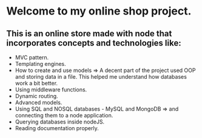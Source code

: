 # Welcome to my online shop project.

## This is an online store made with node that incorporates concepts and technologies like:

- MVC pattern.
- Templating engines.
- How to create and use models => A decent part of the project used OOP and storing data in a file. This helped me understand how databases work a bit better.
- Using middleware functions.
- Dynamic routing.
- Advanced models.
- Using SQL and NOSQL databases - MySQL and MongoDB => and connecting them to a node application.
- Querying databases inside nodeJS.
- Reading documentation properly.
